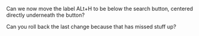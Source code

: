 Can we now move the label ALt+H to be below the search button, centered directly underneath the button?

Can you roll back the last change because that has missed stuff up?


